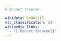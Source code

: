 ```yaml
---
# Bonnet theorem

wikidata: Q4942215
msc_classification: 53
wikipedia_links:
  - "[[Bonnet theorem]]"
---
```

